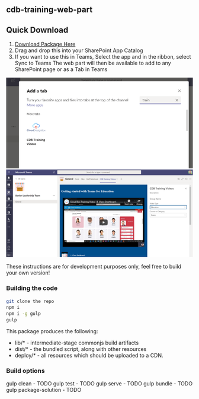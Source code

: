## cdb-training-web-part

## Quick Download
1. <a href="https://github.com/CloudDesignBox/cdbTrainingWebPart/raw/master/Release/cdb-training-web-part.sppkg">Download Package Here</a>
2. Drag and drop this into your SharePoint App Catalog
3. If you want to use this in Teams, Select the app and in the ribbon, select Sync to Teams
The web part will then be available to add to any SharePoint page or as a Tab in Teams

<img src="https://github.com/CloudDesignBox/cdbTrainingWebPart/raw/master/Release/tab.png" /><br />
<img src="https://github.com/CloudDesignBox/cdbTrainingWebPart/raw/master/Release/teamstabs.png" />

These instructions are for development purposes only, feel free to build your own version!
### Building the code

```bash
git clone the repo
npm i
npm i -g gulp
gulp
```

This package produces the following:

* lib/* - intermediate-stage commonjs build artifacts
* dist/* - the bundled script, along with other resources
* deploy/* - all resources which should be uploaded to a CDN.

### Build options

gulp clean - TODO
gulp test - TODO
gulp serve - TODO
gulp bundle - TODO
gulp package-solution - TODO
